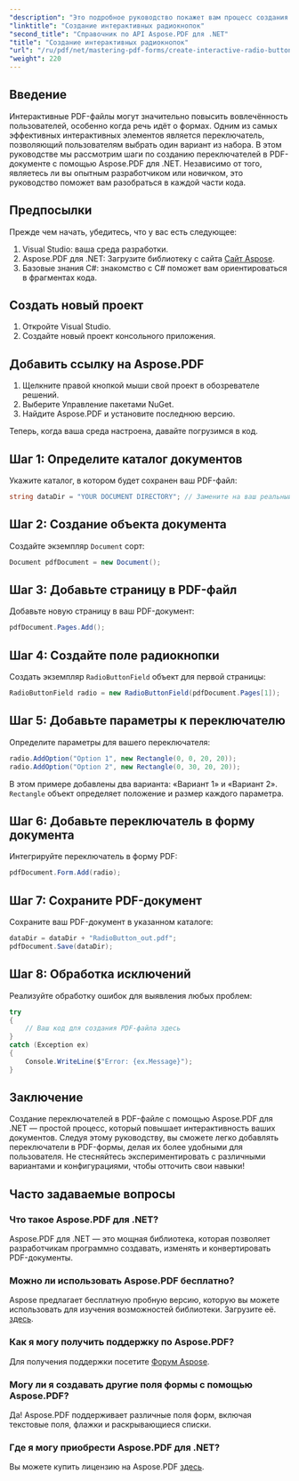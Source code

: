 ```yaml
---
"description": "Это подробное руководство покажет вам процесс создания интерактивных переключателей в PDF-документах с помощью Aspose.PDF для .NET. С понятными пошаговыми инструкциями и примерами кода."
"linktitle": "Создание интерактивных радиокнопок"
"second_title": "Справочник по API Aspose.PDF для .NET"
"title": "Создание интерактивных радиокнопок"
"url": "/ru/pdf/net/mastering-pdf-forms/create-interactive-radio-buttons/"
"weight": 220
---
```


## Введение

Интерактивные PDF-файлы могут значительно повысить вовлечённость пользователей, особенно когда речь идёт о формах. Одним из самых эффективных интерактивных элементов является переключатель, позволяющий пользователям выбрать один вариант из набора. В этом руководстве мы рассмотрим шаги по созданию переключателей в PDF-документе с помощью Aspose.PDF для .NET. Независимо от того, являетесь ли вы опытным разработчиком или новичком, это руководство поможет вам разобраться в каждой части кода.

## Предпосылки

Прежде чем начать, убедитесь, что у вас есть следующее:

1. Visual Studio: ваша среда разработки.
2. Aspose.PDF для .NET: Загрузите библиотеку с сайта [Сайт Aspose](https://releases.aspose.com/pdf/net/).
3. Базовые знания C#: знакомство с C# поможет вам ориентироваться в фрагментах кода.

## Создать новый проект

1. Откройте Visual Studio.
2. Создайте новый проект консольного приложения.

## Добавить ссылку на Aspose.PDF

1. Щелкните правой кнопкой мыши свой проект в обозревателе решений.
2. Выберите Управление пакетами NuGet.
3. Найдите Aspose.PDF и установите последнюю версию.

Теперь, когда ваша среда настроена, давайте погрузимся в код.

## Шаг 1: Определите каталог документов

Укажите каталог, в котором будет сохранен ваш PDF-файл:

```csharp
string dataDir = "YOUR DOCUMENT DIRECTORY"; // Замените на ваш реальный путь
```

## Шаг 2: Создание объекта документа

Создайте экземпляр `Document` сорт:

```csharp
Document pdfDocument = new Document();
```

## Шаг 3: Добавьте страницу в PDF-файл

Добавьте новую страницу в ваш PDF-документ:

```csharp
pdfDocument.Pages.Add();
```

## Шаг 4: Создайте поле радиокнопки

Создать экземпляр `RadioButtonField` объект для первой страницы:

```csharp
RadioButtonField radio = new RadioButtonField(pdfDocument.Pages[1]);
```

## Шаг 5: Добавьте параметры к переключателю

Определите параметры для вашего переключателя:

```csharp
radio.AddOption("Option 1", new Rectangle(0, 0, 20, 20));
radio.AddOption("Option 2", new Rectangle(0, 30, 20, 20));
```

В этом примере добавлены два варианта: «Вариант 1» и «Вариант 2». `Rectangle` объект определяет положение и размер каждого параметра.

## Шаг 6: Добавьте переключатель в форму документа

Интегрируйте переключатель в форму PDF:

```csharp
pdfDocument.Form.Add(radio);
```

## Шаг 7: Сохраните PDF-документ

Сохраните ваш PDF-документ в указанном каталоге:

```csharp
dataDir = dataDir + "RadioButton_out.pdf";
pdfDocument.Save(dataDir);
```

## Шаг 8: Обработка исключений

Реализуйте обработку ошибок для выявления любых проблем:

```csharp
try
{
    // Ваш код для создания PDF-файла здесь
}
catch (Exception ex)
{
    Console.WriteLine($"Error: {ex.Message}");
}
```

## Заключение

Создание переключателей в PDF-файле с помощью Aspose.PDF для .NET — простой процесс, который повышает интерактивность ваших документов. Следуя этому руководству, вы сможете легко добавлять переключатели в PDF-формы, делая их более удобными для пользователя. Не стесняйтесь экспериментировать с различными вариантами и конфигурациями, чтобы отточить свои навыки!

## Часто задаваемые вопросы

### Что такое Aspose.PDF для .NET?
Aspose.PDF для .NET — это мощная библиотека, которая позволяет разработчикам программно создавать, изменять и конвертировать PDF-документы.

### Можно ли использовать Aspose.PDF бесплатно?
Aspose предлагает бесплатную пробную версию, которую вы можете использовать для изучения возможностей библиотеки. Загрузите её. [здесь](https://releases.aspose.com/).

### Как я могу получить поддержку по Aspose.PDF?
Для получения поддержки посетите [Форум Aspose](https://forum.aspose.com/c/pdf/10).

### Могу ли я создавать другие поля формы с помощью Aspose.PDF?
Да! Aspose.PDF поддерживает различные поля форм, включая текстовые поля, флажки и раскрывающиеся списки.

### Где я могу приобрести Aspose.PDF для .NET?
Вы можете купить лицензию на Aspose.PDF [здесь](https://purchase.aspose.com/buy).